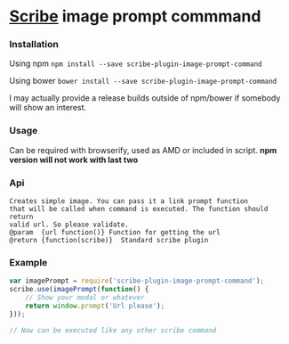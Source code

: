 [Scribe](https://github.com/guardian/scribe) image prompt commmand
=================================================

### Installation

Using npm `npm install --save scribe-plugin-image-prompt-command`

Using bower `bower install --save scribe-plugin-image-prompt-command`

I may actually provide a release builds outside of npm/bower if somebody will show an interest.

### Usage
Can be required with browserify, used as AMD or included in script.
**npm version will not work with last two**

### Api
```
Creates simple image. You can pass it a link prompt function
that will be called when command is executed. The function should return
valid url. So please validate.
@param  {url function()} Function for getting the url
@return {function(scribe)}  Standard scribe plugin
```

### Example
```Javascript
var imagePrompt = require('scribe-plugin-image-prompt-command');
scribe.use(imagePrompt(function() {
    // Show your modal or whatever
    return window.prompt('Url please');
}));

// Now can be executed like any other scribe command
```